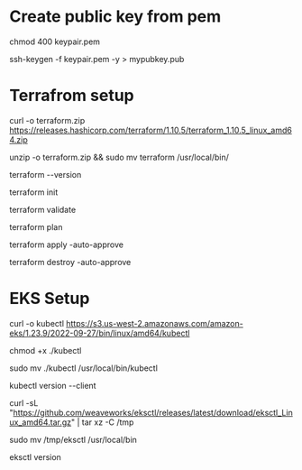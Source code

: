 # Create public key from pem

chmod 400 keypair.pem

ssh-keygen -f keypair.pem -y > mypubkey.pub

# Terrafrom setup
curl -o terraform.zip https://releases.hashicorp.com/terraform/1.10.5/terraform_1.10.5_linux_amd64.zip

unzip -o terraform.zip && sudo mv terraform /usr/local/bin/

terraform --version

terraform init

terraform validate

terraform plan

terraform apply -auto-approve
   
terraform destroy -auto-approve

# EKS Setup
curl -o kubectl https://s3.us-west-2.amazonaws.com/amazon-eks/1.23.9/2022-09-27/bin/linux/amd64/kubectl

chmod +x ./kubectl

sudo mv ./kubectl /usr/local/bin/kubectl

kubectl version --client

curl -sL "https://github.com/weaveworks/eksctl/releases/latest/download/eksctl_Linux_amd64.tar.gz" | tar xz -C /tmp

sudo mv /tmp/eksctl /usr/local/bin

eksctl version

